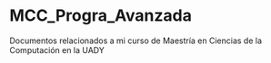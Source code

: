 # MCC_Progra_Avanzada
Documentos relacionados a mi curso de Maestría en Ciencias de la Computación en la UADY
